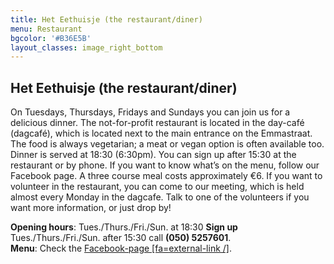 ```yaml
---
title: Het Eethuisje (the restaurant/diner)
menu: Restaurant
bgcolor: '#B36E5B'
layout_classes: image_right_bottom
---
```


Het Eethuisje (the restaurant/diner)
---------
On Tuesdays, Thursdays, Fridays and Sundays you can join us for a delicious dinner. The not-for-profit restaurant is located in the day-café (dagcafé), which is located next to the main entrance on the Emmastraat. The food is always vegetarian; a meat or vegan option is often available too. Dinner is served at 18:30 (6:30pm). You can sign up after 15:30 at the restaurant or by phone. If you want to know what’s on the menu, follow our Facebook page. A three course meal costs approximately €6.
If you want to volunteer in the restaurant, you can come to our meeting, which is held almost every Monday in the dagcafe. Talk to one of the volunteers if you want more information, or just drop by! 

**Opening hours**: Tues./Thurs./Fri./Sun. at 18:30
**Sign up** Tues./Thurs./Fri./Sun.  after 15:30 call **(050) 5257601**.<br/>
**Menu**: Check the [Facebook-page [fa=external-link /]](https://www.facebook.com/orkzeethuisje/).
 
